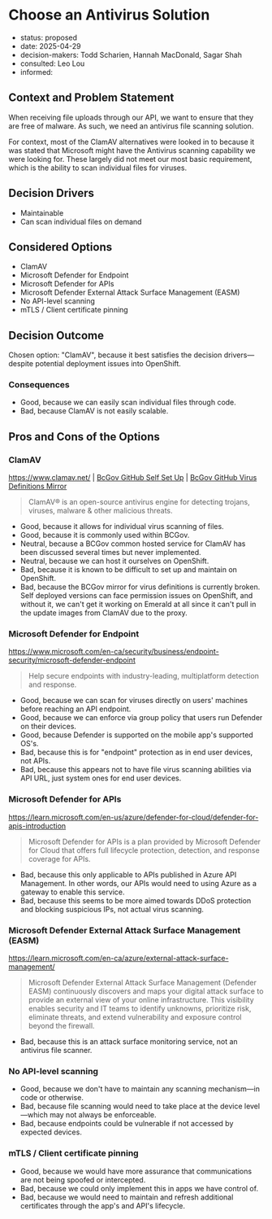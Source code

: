 [//]: # (bc-madr v0.1)
<!-- modified MADR 4.0.0 -->

# Choose an Antivirus Solution

* status: proposed <!-- proposed | rejected | accepted | deprecated | ... | superseded by ADR-0123 -->
* date: 2025-04-29 <!-- YYYY-MM-DD when the decision was last updated -->
* decision-makers: Todd Scharien, Hannah MacDonald, Sagar Shah <!-- list everyone involved in the decision -->
* consulted: Leo Lou <!-- list everyone whose opinions are sought (typically subject-matter experts); and with whom there is a two-way communication --> <!-- OPTIONAL -->
* informed: <!-- list everyone who is kept up-to-date on progress; and with whom there is a one-way communication} --> <!-- OPTIONAL -->

## Context and Problem Statement

When receiving file uploads through our API, we want to ensure that they are free of malware. As such, we need an antivirus file scanning solution.

For context, most of the ClamAV alternatives were looked in to because it was stated that Microsoft might have the Antivirus scanning capability we were looking for. These largely did not meet our most basic requirement, which is the ability to scan individual files for viruses.

## Decision Drivers

* Maintainable
* Can scan individual files on demand

## Considered Options

* ClamAV
* Microsoft Defender for Endpoint
* Microsoft Defender for APIs
* Microsoft Defender External Attack Surface Management (EASM)
* No API-level scanning
* mTLS / Client certificate pinning

## Decision Outcome

Chosen option: "ClamAV", because it best satisfies the decision drivers—despite potential deployment issues into OpenShift.

### Consequences

* Good, because we can easily scan individual files through code.
* Bad, because ClamAV is not easily scalable.

## Pros and Cons of the Options

### ClamAV

 https://www.clamav.net/ | [BcGov GitHub Self Set Up](https://github.com/bcgov/clamav)  |  [BcGov GitHub Virus Definitions Mirror](https://github.com/bcgov/common-hosted-clamav-service)

> ClamAV® is an open-source antivirus engine for detecting trojans, viruses, malware & other malicious threats.

* Good, because it allows for individual virus scanning of files.
* Good, because it is commonly used within BCGov.
* Neutral, because a BCGov common hosted service for ClamAV has been discussed several times but never implemented.
* Neutral, because we can host it ourselves on OpenShift.
* Bad, because it is known to be difficult to set up and maintain on OpenShift.
* Bad, because the BCGov mirror for virus definitions is currently broken. Self deployed versions can face permission issues on OpenShift, and without it, we can't get it working on Emerald at all since it can't pull in the update images from ClamAV due to the proxy.

### Microsoft Defender for Endpoint

https://www.microsoft.com/en-ca/security/business/endpoint-security/microsoft-defender-endpoint

> Help secure endpoints with industry-leading, multiplatform detection and response.

* Good, because we can scan for viruses directly on users' machines before reaching an API endpoint.
* Good, because we can enforce via group policy that users run Defender on their devices.
* Good, because Defender is supported on the mobile app's supported OS's.
* Bad, because this is for "endpoint" protection as in end user devices, not APIs.
* Bad, because this appears not to have file virus scanning abilities via API URL, just system ones for end user devices.

### Microsoft Defender for APIs

https://learn.microsoft.com/en-us/azure/defender-for-cloud/defender-for-apis-introduction

> Microsoft Defender for APIs is a plan provided by Microsoft Defender for Cloud that offers full lifecycle protection, detection, and response coverage for APIs.

* Bad, because this only applicable to APIs published in Azure API Management. In other words, our APIs would need to using Azure as a gateway to enable this service.
* Bad, because this seems to be more aimed towards DDoS protection and blocking suspicious IPs, not actual virus scanning.

### Microsoft Defender External Attack Surface Management (EASM)

https://learn.microsoft.com/en-ca/azure/external-attack-surface-management/

> Microsoft Defender External Attack Surface Management (Defender EASM) continuously discovers and maps your digital attack surface to provide an external view of your online infrastructure. This visibility enables security and IT teams to identify unknowns, prioritize risk, eliminate threats, and extend vulnerability and exposure control beyond the firewall.

* Bad, because this is an attack surface monitoring service, not an antivirus file scanner.

### No API-level scanning

* Good, because we don't have to maintain any scanning mechanism—in code or otherwise.
* Bad, because file scanning would need to take place at the device level—which may not always be enforceable.
* Bad, because endpoints could be vulnerable if not accessed by expected devices.

### mTLS / Client certificate pinning

* Good, because we would have more assurance that communications are not being spoofed or intercepted.
* Bad, because we could only implement this in apps we have control of.
* Bad, because we would need to maintain and refresh additional certificates through the app's and API's lifecycle.
